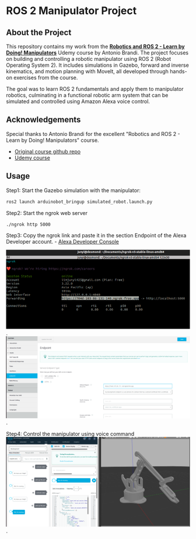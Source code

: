 
# ROS 2 Manipulator Project

## About the Project
This repository contains my work from the **[Robotics and ROS 2 - Learn by Doing! Manipulators](https://www.udemy.com/course/robotics-and-ros-2-learn-by-doing-manipulators/)** Udemy course by Antonio Brandi. The project focuses on building and controlling a robotic manipulator using ROS 2 (Robot Operating System 2). It includes simulations in Gazebo, forward and inverse kinematics, and motion planning with MoveIt, all developed through hands-on exercises from the course.

The goal was to learn ROS 2 fundamentals and apply them to manipulator robotics, culminating in a functional robotic arm system that can be simulated and controlled using Amazon Alexa voice control.



## Acknowledgements

Special thanks to Antonio Brandi for the excellent "Robotics and ROS 2 - Learn by Doing! Manipulators" course.

 - [Original course github repo](https://github.com/AntoBrandi/Robotics-and-ROS-2-Learn-by-Doing-Manipulators?tab=readme-ov-file#about-the-course)
  - [Udemy course](https://www.udemy.com/course/robotics-and-ros-2-learn-by-doing-manipulators/)



## Usage

Step1: Start the Gazebo simulation with the manipulator:

```bash
ros2 launch arduinobot_bringup simulated_robot.launch.py
```

Step2: Start the ngrok web server

```bash
./ngrok http 5000
```

Step3: Copy the ngrok link and paste it in the section Endpoint of the Alexa Developer account.  - [Alexa Developer Console](https://developer.amazon.com/alexa/console/ask)

![Image Alt](https://github.com/lim425/Arduinobot_Arm/blob/05403b78b3e611e87eb0b201000a54f353aa18c4/images/Screenshot%20from%202025-04-07%2014-33-36.png).
![Image Alt](https://github.com/lim425/Arduinobot_Arm/blob/05403b78b3e611e87eb0b201000a54f353aa18c4/images/Screenshot%20from%202025-04-07%2014-34-25.png).

Step4: Control the manipulator using voice command
![Image Alt](https://github.com/lim425/Arduinobot_Arm/blob/05403b78b3e611e87eb0b201000a54f353aa18c4/images/Screenshot%20from%202025-04-07%2014-45-22.png).


